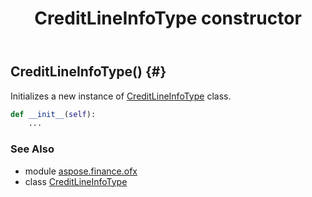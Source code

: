 ﻿---
title: CreditLineInfoType constructor
second_title: Aspose.Finance for Python via .NET API References
description: 
type: docs
weight: 10
url: /python-net/aspose.finance.ofx/creditlineinfotype/__init__/
is_root: false
---

## CreditLineInfoType() {#}

Initializes a new instance of [CreditLineInfoType](/finance/python-net/aspose.finance.ofx/creditlineinfotype) class.



```python
def __init__(self):
    ...
```





### See Also
* module [aspose.finance.ofx](../../)
* class [CreditLineInfoType](/finance/python-net/aspose.finance.ofx/creditlineinfotype)
